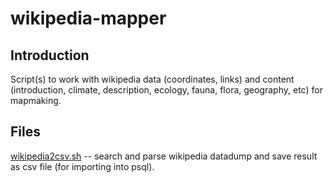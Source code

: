 # wikipedia-mapper

## Introduction

Script(s) to work with wikipedia data (coordinates, links) and content (introduction, climate, description, ecology, fauna, flora, geography, etc) for mapmaking.

## Files

[wikipedia2csv.sh](https://github.com/geographyclub/wikipedia-mapper/blob/master/wikipedia2csv.sh) -- search and parse wikipedia datadump and save result as csv file (for importing into psql).
